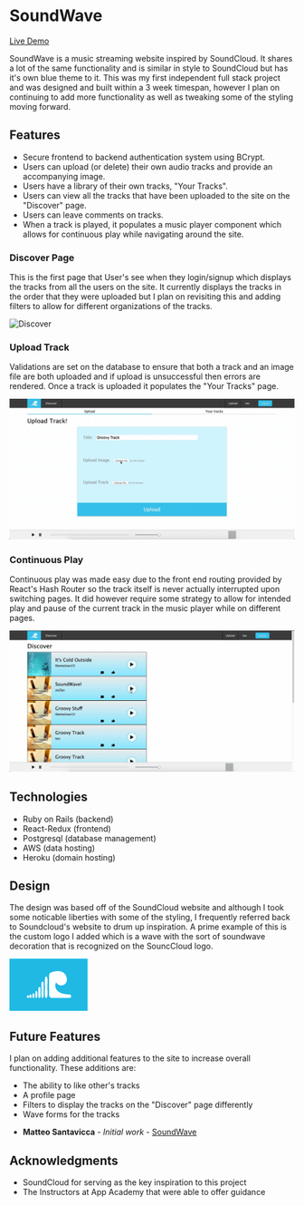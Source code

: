 # SoundWave

[Live Demo](https://sound-wave-aa.herokuapp.com/#/ "Live Demo")

SoundWave is a music streaming website inspired by SoundCloud. It shares a lot of 
the same functionality and is similar in style to SoundCloud but has it's own blue 
theme to it. This was my first independent full stack project and was designed and
built within a 3 week timespan, however I plan on continuing to add
more functionality as well as tweaking some of the styling moving forward. 

## Features

- Secure frontend to backend authentication system using BCrypt.
- Users can upload (or delete) their own audio tracks and provide an accompanying image.
- Users have a library of their own tracks, "Your Tracks".
- Users can view all the tracks that have been uploaded to the site on the "Discover" page.
- Users can leave comments on tracks.
- When a track is played, it populates a music player component which allows for continuous play while navigating around the site. 

### Discover Page

This is the first page that User's see when they login/signup which displays the tracks from all the users on the site. 
It currently displays the tracks in the order that they were uploaded but I plan on revisiting this and 
adding filters to allow for different organizations of the tracks. 

![Discover](app/assets/gifs/discover_page.gif)

### Upload Track

Validations are set on the database to ensure that both a track and an image file are both 
uploaded and if upload is unsuccessful then errors are rendered. Once a track is uploaded it
populates the "Your Tracks" page. 

![Upload](app/assets/gifs/upload_track.gif)

### Continuous Play

Continuous play was made easy due to the front end routing provided by React's Hash Router so the 
track itself is never actually interrupted upon switching pages. It did however require some strategy to 
allow for intended play and pause of the current track in the music player while on different pages. 

![Continuous_Play](app/assets/gifs/continuous_play.gif)

## Technologies 

- Ruby on Rails (backend)
- React-Redux (frontend)
- Postgresql (database management)
- AWS (data hosting)
- Heroku (domain hosting)

## Design

The design was based off of the SoundCloud website and although I took some noticable liberties 
with some of the styling, I frequently referred back to Soundcloud's website to drum up inspiration.
A prime example of this is the custom logo I added which is a wave with the sort of soundwave 
decoration that is recognized on the SouncCloud logo.

![SoundWave_Logo](app/assets/images/soundwave_logo_img.png "SoundWave Logo") 

## Future Features

I plan on adding additional features to the site to increase overall functionality.
These additions are:
 - The ability to like other's tracks
 - A profile page 
 - Filters to display the tracks on the "Discover" page differently
 - Wave forms for the tracks

* **Matteo Santavicca** - *Initial work* - [SoundWave](https://github.com/Tsanta96/soundwave)

## Acknowledgments

* SoundCloud for serving as the key inspiration to this project
* The Instructors at App Academy that were able to offer guidance
